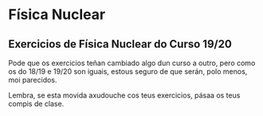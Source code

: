 # Física Nuclear
## Exercicios de Física Nuclear do Curso 19/20

Pode que os exercicios teñan cambiado algo dun curso a outro, pero como os do 18/19 e 19/20 son iguais, estous seguro de que serán, polo menos, moi parecidos. 

Lembra, se esta movida axudouche cos teus exercicios, pásaa os teus compis de clase.

